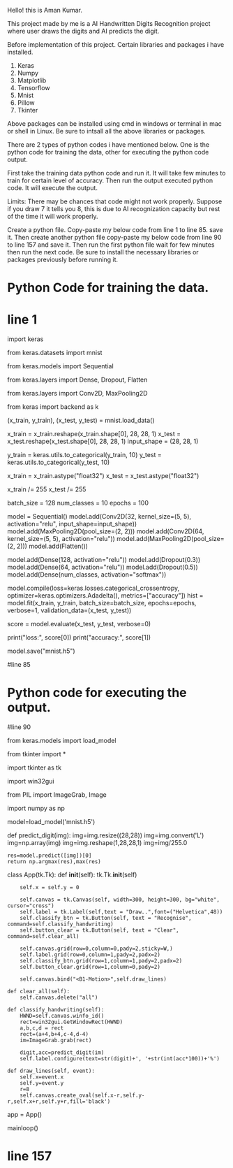 
Hello! this is Aman Kumar.

This project made by me is a AI Handwritten Digits Recognition project where user draws the digits and AI predicts the digit.

Before implementation of this project. Certain libraries and packages i have installed.
1. Keras
2. Numpy
3. Matplotlib
4. Tensorflow
5. Mnist
6. Pillow
7. Tkinter

Above packages can be installed using cmd in windows or terminal in mac or shell in Linux.
Be sure to intsall all the above libraries or packages.

There are 2 types of python codes i have mentioned below. One is the python code for training the data, other for executing the python code output.

First take the training data python code and run it. It will take few minutes to train for certain level of accuracy. Then run the output executed python code. It will execute the output.

Limits:
There may be chances that code might not work properly. Suppose if you draw 7 it tells you 8, this is due to AI recognization capacity but rest of the time it will work properly.

Create a python file. Copy-paste my below code from line 1 to line 85. save it. Then create another python file copy-paste my below code from line 90 to line 157 and save it. Then run the first python file wait for few minutes then run the next code. Be sure to install the necessary libraries or packages previously before running it.

# Python Code for training the data. 

# line 1

import keras                                                                

from keras.datasets import mnist

from keras.models import Sequential

from keras.layers import Dense, Dropout, Flatten

from keras.layers import Conv2D, MaxPooling2D

from keras import backend as k

(x_train, y_train), (x_test, y_test) = mnist.load_data()

x_train = x_train.reshape(x_train.shape[0], 28, 28, 1)
x_test = x_test.reshape(x_test.shape[0], 28, 28, 1)
input_shape = (28, 28, 1)

y_train = keras.utils.to_categorical(y_train, 10)
y_test = keras.utils.to_categorical(y_test, 10)

x_train = x_train.astype("float32")
x_test = x_test.astype("float32")

x_train /= 255
x_test /= 255

batch_size = 128
num_classes = 10
epochs = 100

model = Sequential()
model.add(Conv2D(32, kernel_size=(5, 5), activation="relu", input_shape=input_shape))
model.add(MaxPooling2D(pool_size=(2, 2)))
model.add(Conv2D(64, kernel_size=(5, 5), activation="relu"))
model.add(MaxPooling2D(pool_size=(2, 2)))
model.add(Flatten())

model.add(Dense(128, activation="relu"))
model.add(Dropout(0.3))
model.add(Dense(64, activation="relu"))
model.add(Dropout(0.5))
model.add(Dense(num_classes, activation="softmax"))

model.compile(loss=keras.losses.categorical_crossentropy, optimizer=keras.optimizers.Adadelta(), metrics=["accuracy"])
hist = model.fit(x_train, y_train, batch_size=batch_size, epochs=epochs, verbose=1, validation_data=(x_test, y_test))

score = model.evaluate(x_test, y_test, verbose=0)

print("loss:", score[0])
print("accuracy:", score[1])

model.save("mnist.h5") 

#line 85
 
 
# Python code for executing the output.

#line 90

from keras.models import load_model                    

from tkinter import *

import tkinter as tk

import win32gui

from PIL import ImageGrab, Image

import numpy as np

model=load_model('mnist.h5')

def predict_digit(img):
    img=img.resize((28,28))
    img=img.convert('L')
    img=np.array(img)
    img=img.reshape(1,28,28,1)
    img=img/255.0
    
    res=model.predict([img])[0]
    return np.argmax(res),max(res)

class App(tk.Tk):
    def __init__(self):
        tk.Tk.__init__(self)
        
        self.x = self.y = 0
        
        self.canvas = tk.Canvas(self, width=300, height=300, bg="white", cursor="cross")
        self.label = tk.Label(self,text = "Draw..",font=("Helvetica",48))
        self.classify_btn = tk.Button(self, text = "Recognise", command=self.classify_handwriting)
        self.button_clear = tk.Button(self, text = "Clear", command=self.clear_all)
        
        self.canvas.grid(row=0,column=0,pady=2,sticky=W,)
        self.label.grid(row=0,column=1,pady=2,padx=2)
        self.classify_btn.grid(row=1,column=1,pady=2,padx=2)
        self.button_clear.grid(row=1,column=0,pady=2)
        
        self.canvas.bind("<B1-Motion>",self.draw_lines)
        
    def clear_all(self):
        self.canvas.delete("all")
        
    def classify_handwriting(self):
        HWND=self.canvas.winfo_id()
        rect=win32gui.GetWindowRect(HWND)
        a,b,c,d = rect
        rect=(a+4,b+4,c-4,d-4)
        im=ImageGrab.grab(rect)
        
        digit,acc=predict_digit(im)
        self.label.configure(text=str(digit)+', '+str(int(acc*100))+'%')
        
    def draw_lines(self, event):
        self.x=event.x
        self.y=event.y
        r=8
        self.canvas.create_oval(self.x-r,self.y-r,self.x+r,self.y+r,fill='black')
                                
app = App()

mainloop()                   

# line 157

